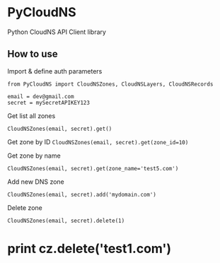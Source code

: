 # PyCloudNS

Python CloudNS API Client library

## How to use

Import & define auth parameters

```
from PyCloudNS import CloudNSZones, CloudNSLayers, CloudNSRecords

email = dev@gmail.com
secret = mySecretAPIKEY123
```

Get list all zones

`CloudNSZones(email, secret).get()`

Get zone by ID
`CloudNSZones(email, secret).get(zone_id=10)`

Get zone by name

`CloudNSZones(email, secret).get(zone_name='test5.com')`

Add new DNS zone

```
CloudNSZones(email, secret).add('mydomain.com')
```

Delete zone

```
CloudNSZones(email, secret).delete(1)
```

# print cz.delete('test1.com')
